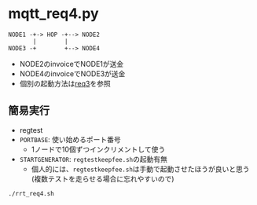 # mqtt_req4.py

```text
NODE1 -+-> HOP -+--> NODE2
       |        |
NODE3 -+        +--> NODE4
```

* NODE2のinvoiceでNODE1が送金
* NODE4のinvoiceでNODE3が送金
* 個別の起動方法は[req3](README_req3.md)を参照

## 簡易実行

* regtest
* `PORTBASE`: 使い始めるポート番号
  * 1ノードで10個ずつインクリメントして使う
* `STARTGENERATOR`: `regtestkeepfee.sh`の起動有無
  * 個人的には、`regtestkeepfee.sh`は手動で起動させたほうが良いと思う(複数テストを走らせる場合に忘れやすいので)

```bash
./rrt_req4.sh
```

